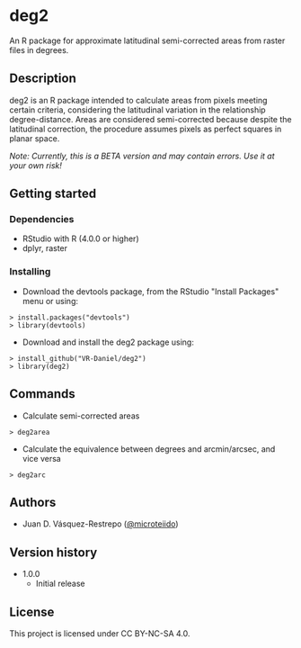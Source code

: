 # deg2

An R package for approximate latitudinal semi-corrected areas from raster files in degrees.

## Description

deg2 is an R package intended to calculate areas from pixels meeting certain criteria, considering the latitudinal variation in the relationship degree-distance. Areas are considered semi-corrected because despite the latitudinal correction, the procedure assumes pixels as perfect squares in planar space.

*Note: Currently, this is a BETA version and may contain errors. Use it at your own risk!*

## Getting started

### Dependencies
* RStudio with R (4.0.0 or higher)
* dplyr, raster

### Installing

* Download the devtools package, from the RStudio "Install Packages" menu or using:
```
> install.packages("devtools")
> library(devtools)
```
* Download and install the deg2 package using:
```
> install_github("VR-Daniel/deg2")
> library(deg2)
```

## Commands

* Calculate semi-corrected areas
```
> deg2area
```
* Calculate the equivalence between degrees and arcmin/arcsec, and vice versa
```
> deg2arc
```

## Authors

* Juan D. Vásquez-Restrepo ([@microteiido](https://twitter.com/microteiido))

## Version history

* 1.0.0
    * Initial release

## License

This project is licensed under CC BY-NC-SA 4.0.